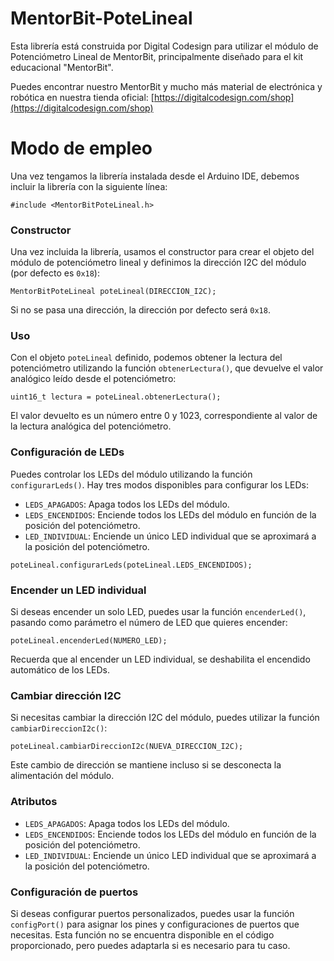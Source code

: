 

# MentorBit-PoteLineal
Esta librería está construida por Digital Codesign para utilizar el módulo de Potenciómetro Lineal de MentorBit, principalmente diseñado para el kit educacional "MentorBit".

Puedes encontrar nuestro MentorBit y mucho más material de electrónica y robótica en nuestra tienda oficial:  [https://digitalcodesign.com/shop](https://digitalcodesign.com/shop)

# Modo de empleo

Una vez tengamos la librería instalada desde el Arduino IDE, debemos incluir la librería con la siguiente línea:

```
#include <MentorBitPoteLineal.h>
```

### Constructor

Una vez incluida la librería, usamos el constructor para crear el objeto del módulo de potenciómetro lineal y definimos la dirección I2C del módulo (por defecto es `0x18`):

```
MentorBitPoteLineal poteLineal(DIRECCION_I2C);
```

Si no se pasa una dirección, la dirección por defecto será `0x18`.

### Uso

Con el objeto `poteLineal` definido, podemos obtener la lectura del potenciómetro utilizando la función `obtenerLectura()`, que devuelve el valor analógico leído desde el potenciómetro:

```
uint16_t lectura = poteLineal.obtenerLectura();
```

El valor devuelto es un número entre 0 y 1023, correspondiente al valor de la lectura analógica del potenciómetro.

### Configuración de LEDs

Puedes controlar los LEDs del módulo utilizando la función `configurarLeds()`. Hay tres modos disponibles para configurar los LEDs:

- `LEDS_APAGADOS`: Apaga todos los LEDs del módulo.
- `LEDS_ENCENDIDOS`: Enciende todos los LEDs del módulo en función de la posición del potenciómetro.
- `LED_INDIVIDUAL`: Enciende un único LED individual que se aproximará a la posición del potenciómetro.

```
poteLineal.configurarLeds(poteLineal.LEDS_ENCENDIDOS);
```

### Encender un LED individual

Si deseas encender un solo LED, puedes usar la función `encenderLed()`, pasando como parámetro el número de LED que quieres encender:

```
poteLineal.encenderLed(NUMERO_LED);
```

Recuerda que al encender un LED individual, se deshabilita el encendido automático de los LEDs.

### Cambiar dirección I2C

Si necesitas cambiar la dirección I2C del módulo, puedes utilizar la función `cambiarDireccionI2c()`:

```
poteLineal.cambiarDireccionI2c(NUEVA_DIRECCION_I2C);
```

Este cambio de dirección se mantiene incluso si se desconecta la alimentación del módulo.

### Atributos

- `LEDS_APAGADOS`: Apaga todos los LEDs del módulo.
- `LEDS_ENCENDIDOS`: Enciende todos los LEDs del módulo en función de la posición del potenciómetro.
- `LED_INDIVIDUAL`: Enciende un único LED individual que se aproximará a la posición del potenciómetro.

### Configuración de puertos

Si deseas configurar puertos personalizados, puedes usar la función `configPort()` para asignar los pines y configuraciones de puertos que necesitas. Esta función no se encuentra disponible en el código proporcionado, pero puedes adaptarla si es necesario para tu caso.

